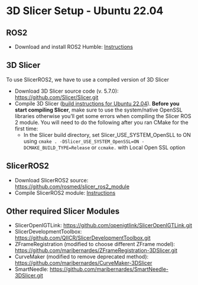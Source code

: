 3D Slicer Setup - Ubuntu 22.04
===================

ROS2
--------------
* Download and install ROS2 Humble: [Instructions](https://docs.ros.org/en/humble/Installation/Ubuntu-Install-Debs.html)

3D Slicer
--------------

To use SlicerROS2, we have to use a compiled version of 3D Slicer
* Download 3D Slicer source code (v. 5.7.0): https://github.com/Slicer/Slicer.git
* Compile 3D Slicer ([build instructions for Ubuntu 22.04](https://slicer.readthedocs.io/en/latest/developer_guide/build_instructions/linux.html#ubuntu-22-04-jammy-jellyfish)).
  **Before you start compiling Slicer**, make sure to use the system/native OpenSSL libraries otherwise you’ll get some errors when compiling the Slicer ROS 2 module.
  You will need to do the following after you ran CMake for the first time:
  * In the Slicer build directory, set Slicer_USE_SYSTEM_OpenSLL to ON using
    ```cmake . -DSlicer_USE_SYSTEM_OpenSSL=ON -DCMAKE_BUILD_TYPE=Release``` or ```ccmake.``` with Local Open SSL option

SlicerROS2
--------------------

* Download SlicerROS2 source: https://github.com/rosmed/slicer_ros2_module
* Compile SlicerROS2 module: [Instructions](https://slicer-ros2.readthedocs.io/en/latest/pages/getting-started.html#compilation)

Other required Slicer Modules
--------------------

* SlicerOpenIGTLink: https://github.com/openigtlink/SlicerOpenIGTLink.git
* SlicerDevelopmentToolbox: https://github.com/QIICR/SlicerDevelopmentToolbox.git
* ZFrameRegistration (modified to choose different ZFrame model): https://github.com/maribernardes/ZFrameRegistration-3DSlicer.git
* CurveMaker (modified to remove deprecated method): https://github.com/maribernardes/CurveMaker-3DSlicer
* SmartNeedle: https://github.com/maribernardes/SmartNeedle-3DSlicer.git
